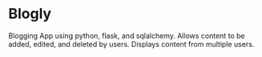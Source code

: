 # Blogly
Blogging App using python, flask, and sqlalchemy. Allows content to be added, edited, and deleted by users. Displays content from multiple users.

